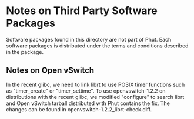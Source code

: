 Notes on Third Party Software Packages
======================================

Software packages found in this directory are not part of
Phut. Each software packages is distributed under the terms and
conditions described in the package.


Notes on Open vSwitch
---------------------

In the recent glibc, we need to link librt to use POSIX timer
functions such as "timer_create" or "timer_settime". To use
openvswitch-1.2.2 on distributions with the recent glibc, we modified
"configure" to search librt and Open vSwitch tarball distributed with
Phut contains the fix. The changes can be found in
openvswitch-1.2.2_librt-check.diff.

